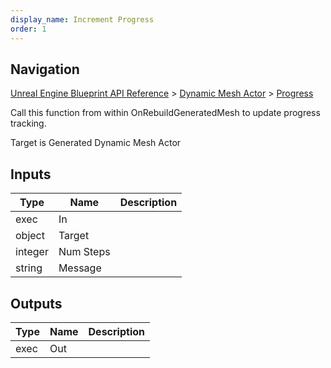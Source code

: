 ```yaml
---
display_name: Increment Progress
order: 1
---
```

## Navigation

[Unreal Engine Blueprint API Reference](https://dev.epicgames.com/documentation/en-us/unreal-engine/BlueprintAPI) > [Dynamic Mesh Actor](https://dev.epicgames.com/documentation/en-us/unreal-engine/BlueprintAPI/DynamicMeshActor) > [Progress](https://dev.epicgames.com/documentation/en-us/unreal-engine/BlueprintAPI/DynamicMeshActor/Progress)

Call this function from within OnRebuildGeneratedMesh to update progress tracking.

Target is Generated Dynamic Mesh Actor

## Inputs

| Type | Name | Description |
| --- | --- | --- |
| exec | In |  |
| object | Target |  |
| integer | Num Steps |  |
| string | Message |  |

## Outputs

| Type | Name | Description |
| --- | --- | --- |
| exec | Out |  |
